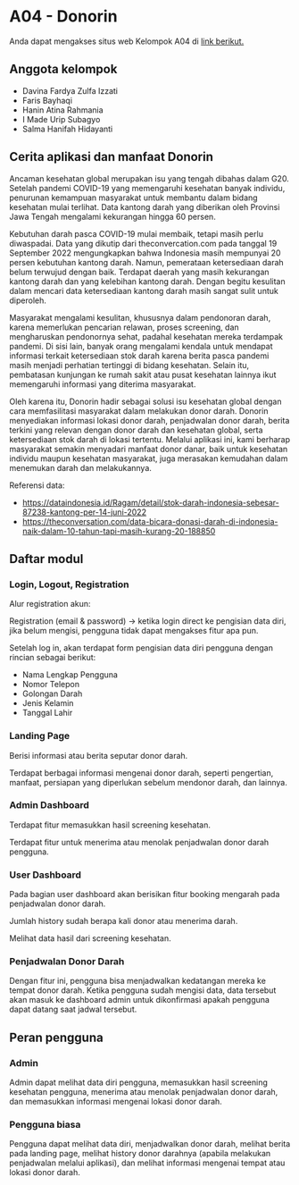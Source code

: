 
# A04 - Donorin

Anda dapat mengakses situs web Kelompok A04 di [link berikut.](https://a04-donorin.herokuapp.com/)

## Anggota kelompok
* Davina Fardya Zulfa Izzati
* Faris Bayhaqi
* Hanin Atina Rahmania
* I Made Urip Subagyo
* Salma Hanifah Hidayanti

## Cerita aplikasi dan manfaat Donorin
Ancaman kesehatan global merupakan isu yang tengah dibahas dalam G20. Setelah pandemi COVID-19 yang memengaruhi kesehatan banyak individu, penurunan kemampuan masyarakat untuk membantu dalam bidang kesehatan mulai terlihat. Data kantong darah yang diberikan oleh Provinsi Jawa Tengah mengalami kekurangan hingga 60 persen.

Kebutuhan darah pasca COVID-19 mulai membaik, tetapi masih perlu diwaspadai. Data yang dikutip dari theconvercation.com pada tanggal 19 September 2022 mengungkapkan bahwa Indonesia masih mempunyai 20 persen kebutuhan kantong darah. Namun, pemerataan ketersediaan darah belum terwujud dengan baik. Terdapat daerah yang masih kekurangan kantong darah dan yang kelebihan kantong darah. Dengan begitu kesulitan dalam mencari data ketersediaan kantong darah masih sangat sulit untuk diperoleh.

Masyarakat mengalami kesulitan, khususnya dalam pendonoran darah, karena memerlukan pencarian relawan, proses screening, dan mengharuskan pendonornya sehat, padahal kesehatan mereka terdampak pandemi. Di sisi lain, banyak orang mengalami kendala untuk mendapat informasi terkait ketersediaan stok darah karena berita pasca pandemi masih menjadi perhatian tertinggi di bidang kesehatan. Selain itu, pembatasan kunjungan ke rumah sakit atau pusat kesehatan lainnya ikut memengaruhi informasi yang diterima masyarakat.

Oleh karena itu, Donorin hadir sebagai solusi isu kesehatan global dengan cara memfasilitasi masyarakat dalam melakukan donor darah. Donorin menyediakan informasi lokasi donor darah, penjadwalan donor darah, berita terkini yang relevan dengan donor darah dan kesehatan global, serta ketersediaan stok darah di lokasi tertentu. Melalui aplikasi ini, kami berharap masyarakat semakin menyadari manfaat donor danar, baik untuk kesehatan individu maupun kesehatan masyarakat, juga merasakan kemudahan dalam menemukan darah dan melakukannya.

Referensi data:
* https://dataindonesia.id/Ragam/detail/stok-darah-indonesia-sebesar-87238-kantong-per-14-juni-2022
* https://theconversation.com/data-bicara-donasi-darah-di-indonesia-naik-dalam-10-tahun-tapi-masih-kurang-20-188850

## Daftar modul
### Login, Logout, Registration
Alur registration akun:

Registration (email & password) → ketika login direct ke pengisian data diri, jika belum mengisi, pengguna tidak dapat mengakses fitur apa pun.

Setelah log in, akan terdapat form pengisian data diri pengguna dengan rincian sebagai berikut:

* Nama Lengkap Pengguna
* Nomor Telepon
* Golongan Darah
* Jenis Kelamin
* Tanggal Lahir

### Landing Page
Berisi informasi atau berita seputar donor darah.

Terdapat berbagai informasi mengenai donor darah, seperti pengertian, manfaat, persiapan yang diperlukan sebelum mendonor darah, dan lainnya.

### Admin Dashboard
Terdapat fitur memasukkan hasil screening kesehatan.

Terdapat fitur untuk menerima atau menolak penjadwalan donor darah pengguna.

### User Dashboard
Pada bagian user dashboard akan berisikan fitur booking mengarah pada penjadwalan donor darah.

Jumlah history sudah berapa kali donor atau menerima darah.

Melihat data hasil dari screening kesehatan.

### Penjadwalan Donor Darah
Dengan fitur ini, pengguna bisa menjadwalkan kedatangan mereka ke tempat donor darah. Ketika pengguna sudah mengisi data, data tersebut akan masuk ke dashboard admin untuk dikonfirmasi apakah pengguna dapat datang saat jadwal tersebut.

## Peran pengguna
### Admin
Admin dapat melihat data diri pengguna, memasukkan hasil screening kesehatan pengguna, menerima atau menolak penjadwalan donor darah, dan memasukkan informasi mengenai lokasi donor darah.

### Pengguna biasa
Pengguna dapat melihat data diri, menjadwalkan donor darah, melihat berita pada landing page, melihat history donor darahnya (apabila melakukan penjadwalan melalui aplikasi), dan melihat informasi mengenai tempat atau lokasi donor darah.